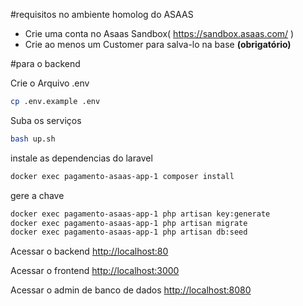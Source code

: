 #requisitos no ambiente homolog do ASAAS
- Crie uma conta no Asaas Sandbox( https://sandbox.asaas.com/ )
- Crie ao menos um Customer para salva-lo na base **(obrigatório)**

#para o backend

Crie o Arquivo .env
```sh
cp .env.example .env
```

Suba os serviços
```sh
bash up.sh
```


instale as dependencias do laravel
```sh
docker exec pagamento-asaas-app-1 composer install
```

gere a chave
```sh
docker exec pagamento-asaas-app-1 php artisan key:generate
docker exec pagamento-asaas-app-1 php artisan migrate
docker exec pagamento-asaas-app-1 php artisan db:seed
```

Acessar o backend
[http://localhost:80](http://localhost:80)

Acessar o frontend
[http://localhost:3000](http://localhost:300)

Acessar o admin de banco de dados
[http://localhost:8080](http://localhost:8080)


